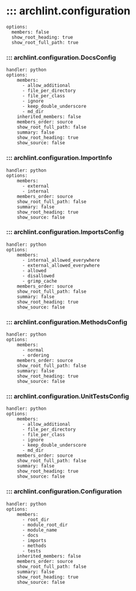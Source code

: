 # ::: archlint.configuration
    options:
      members: false
      show_root_heading: true
      show_root_full_path: true

### ::: archlint.configuration.DocsConfig
    handler: python
    options:
        members:
          - allow_additional
          - file_per_directory
          - file_per_class
          - ignore
          - keep_double_underscore
          - md_dir
        inherited_members: false
        members_order: source
        show_root_full_path: false
        summary: false
        show_root_heading: true
        show_source: false

### ::: archlint.configuration.ImportInfo
    handler: python
    options:
        members:
          - external
          - internal
        members_order: source
        show_root_full_path: false
        summary: false
        show_root_heading: true
        show_source: false

### ::: archlint.configuration.ImportsConfig
    handler: python
    options:
        members:
          - internal_allowed_everywhere
          - external_allowed_everywhere
          - allowed
          - disallowed
          - grimp_cache
        members_order: source
        show_root_full_path: false
        summary: false
        show_root_heading: true
        show_source: false

### ::: archlint.configuration.MethodsConfig
    handler: python
    options:
        members:
          - normal
          - ordering
        members_order: source
        show_root_full_path: false
        summary: false
        show_root_heading: true
        show_source: false

### ::: archlint.configuration.UnitTestsConfig
    handler: python
    options:
        members:
          - allow_additional
          - file_per_directory
          - file_per_class
          - ignore
          - keep_double_underscore
          - md_dir
        members_order: source
        show_root_full_path: false
        summary: false
        show_root_heading: true
        show_source: false

### ::: archlint.configuration.Configuration
    handler: python
    options:
        members:
          - root_dir
          - module_root_dir
          - module_name
          - docs
          - imports
          - methods
          - tests
        inherited_members: false
        members_order: source
        show_root_full_path: false
        summary: false
        show_root_heading: true
        show_source: false

